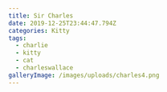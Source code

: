 ```yaml
---
title: Sir Charles
date: 2019-12-25T23:44:47.794Z
categories: Kitty
tags:
  - charlie
  - kitty
  - cat
  - charleswallace
galleryImage: /images/uploads/charles4.png
---
```


